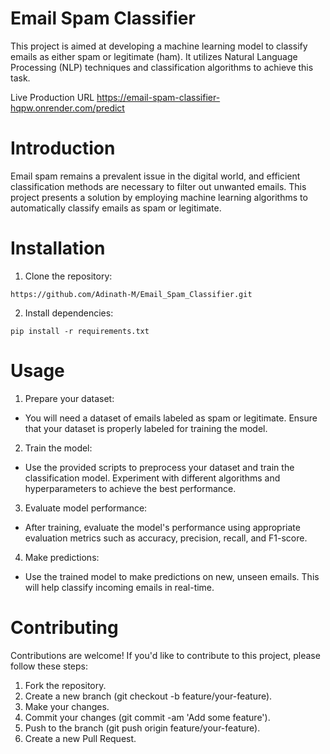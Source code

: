 # Email Spam Classifier

This project is aimed at developing a machine learning model to classify emails as either spam or legitimate (ham). It utilizes Natural Language Processing (NLP) techniques and classification algorithms to achieve this task.

Live Production URL https://email-spam-classifier-hqpw.onrender.com/predict

# Introduction

Email spam remains a prevalent issue in the digital world, and efficient classification methods are necessary to filter out unwanted emails. This project presents a solution by employing machine learning algorithms to automatically classify emails as spam or legitimate.

# Installation

1. Clone the repository:
```
https://github.com/Adinath-M/Email_Spam_Classifier.git
```

2. Install dependencies:
```
pip install -r requirements.txt
```

# Usage

1. Prepare your dataset:
* You will need a dataset of emails labeled as spam or legitimate. Ensure that your dataset is properly labeled for training the model.

2. Train the model:
* Use the provided scripts to preprocess your dataset and train the classification model. Experiment with different algorithms and hyperparameters to achieve the best performance.

3. Evaluate model performance:
* After training, evaluate the model's performance using appropriate evaluation metrics such as accuracy, precision, recall, and F1-score.

4. Make predictions:
* Use the trained model to make predictions on new, unseen emails. This will help classify incoming emails in real-time.

# Contributing

Contributions are welcome! If you'd like to contribute to this project, please follow these steps:

1. Fork the repository.
2. Create a new branch (git checkout -b feature/your-feature).
3. Make your changes.
4. Commit your changes (git commit -am 'Add some feature').
5. Push to the branch (git push origin feature/your-feature).
6. Create a new Pull Request.

